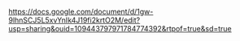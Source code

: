 https://docs.google.com/document/d/1gw-9lhnSCJ5L5xvYnIk4J19fi2krtO2M/edit?usp=sharing&ouid=109443797971784774392&rtpof=true&sd=true
